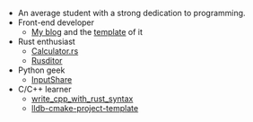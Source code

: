 - An average student with a strong dedication to programming.
- Front-end developer
  - [My blog](https://github.com/BHznJNs/markdown-blog) and the [template](https://github.com/BHznJNs/markdown-blog-template) of it
- Rust enthusiast
  - [Calculator.rs](https://github.com/BHznJNs/Calculator.rs)
  - [Rusditor](https://github.com/BHznJNs/Rusditor)
- Python geek
  - [InputShare](https://github.com/BHznJNs/InputShare)
- C/C++ learner
  - [write_cpp_with_rust_syntax](https://github.com/BHznJNs/write_cpp_with_rust_syntax)
  - [lldb-cmake-project-template](https://github.com/BHznJNs/lldb-cmake-project-template)
